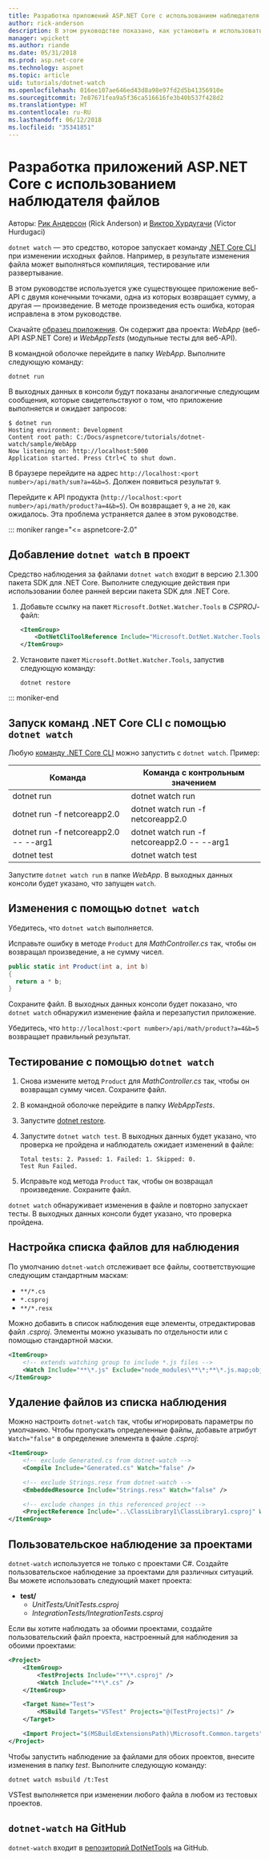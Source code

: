```yaml
---
title: Разработка приложений ASP.NET Core с использованием наблюдателя файлов
author: rick-anderson
description: В этом руководстве показано, как установить и использовать наблюдатель за файлами .NET Core CLI (dotnet watch) в приложении ASP.NET Core.
manager: wpickett
ms.author: riande
ms.date: 05/31/2018
ms.prod: asp.net-core
ms.technology: aspnet
ms.topic: article
uid: tutorials/dotnet-watch
ms.openlocfilehash: 016ee107ae646ed43d8a98e97fd2d5b41356910e
ms.sourcegitcommit: 7e87671fea9a5f36ca516616fe3b40b537f428d2
ms.translationtype: HT
ms.contentlocale: ru-RU
ms.lasthandoff: 06/12/2018
ms.locfileid: "35341851"
---
```

# <a name="develop-aspnet-core-apps-using-a-file-watcher"></a>Разработка приложений ASP.NET Core с использованием наблюдателя файлов

Авторы: [Рик Андерсон](https://twitter.com/RickAndMSFT) (Rick Anderson) и [Виктор Хурдугачи](https://twitter.com/victorhurdugaci) (Victor Hurdugaci)

`dotnet watch` — это средство, которое запускает команду [.NET Core CLI](/dotnet/core/tools) при изменении исходных файлов. Например, в результате изменения файла может выполняться компиляция, тестирование или развертывание.

В этом руководстве используется уже существующее приложение веб-API с двумя конечными точками, одна из которых возвращает сумму, а другая — произведение. В методе произведения есть ошибка, которая исправлена в этом руководстве.

Скачайте [образец приложения](https://github.com/aspnet/Docs/tree/master/aspnetcore/tutorials/dotnet-watch/sample). Он содержит два проекта: *WebApp* (веб-API ASP.NET Core) и *WebAppTests* (модульные тесты для веб-API).

В командной оболочке перейдите в папку *WebApp*. Выполните следующую команду:

```console
dotnet run
```

В выходных данных в консоли будут показаны аналогичные следующим сообщения, которые свидетельствуют о том, что приложение выполняется и ожидает запросов:

```console
$ dotnet run
Hosting environment: Development
Content root path: C:/Docs/aspnetcore/tutorials/dotnet-watch/sample/WebApp
Now listening on: http://localhost:5000
Application started. Press Ctrl+C to shut down.
```

В браузере перейдите на адрес `http://localhost:<port number>/api/math/sum?a=4&b=5`. Должен появиться результат `9`.

Перейдите к API продукта (`http://localhost:<port number>/api/math/product?a=4&b=5`). Он возвращает `9`, а не `20`, как ожидалось. Эта проблема устраняется далее в этом руководстве.

::: moniker range="<= aspnetcore-2.0"

## <a name="add-dotnet-watch-to-a-project"></a>Добавление `dotnet watch` в проект

Средство наблюдения за файлами `dotnet watch` входит в версию 2.1.300 пакета SDK для .NET Core. Выполните следующие действия при использовании более ранней версии пакета SDK для .NET Core.

1. Добавьте ссылку на пакет `Microsoft.DotNet.Watcher.Tools` в *CSPROJ*-файл:

    ```xml
    <ItemGroup>
        <DotNetCliToolReference Include="Microsoft.DotNet.Watcher.Tools" Version="2.0.0" />
    </ItemGroup>
    ```

1. Установите пакет `Microsoft.DotNet.Watcher.Tools`, запустив следующую команду:

    ```console
    dotnet restore
    ```

::: moniker-end

## <a name="run-net-core-cli-commands-using-dotnet-watch"></a>Запуск команд .NET Core CLI с помощью `dotnet watch`

Любую [команду .NET Core CLI](/dotnet/core/tools#cli-commands) можно запустить с `dotnet watch`. Пример:

| Команда | Команда с контрольным значением |
| ---- | ----- |
| dotnet run | dotnet watch run |
| dotnet run -f netcoreapp2.0 | dotnet watch run -f netcoreapp2.0 |
| dotnet run -f netcoreapp2.0 -- --arg1 | dotnet watch run -f netcoreapp2.0 -- --arg1 |
| dotnet test | dotnet watch test |

Запустите `dotnet watch run` в папке *WebApp*. В выходных данных консоли будет указано, что запущен `watch`.

## <a name="make-changes-with-dotnet-watch"></a>Изменения с помощью `dotnet watch`

Убедитесь, что `dotnet watch` выполняется.

Исправьте ошибку в методе `Product` для *MathController.cs* так, чтобы он возвращал произведение, а не сумму чисел.

```csharp
public static int Product(int a, int b)
{
  return a * b;
}
```

Сохраните файл. В выходных данных консоли будет показано, что `dotnet watch` обнаружил изменение файла и перезапустил приложение.

Убедитесь, что `http://localhost:<port number>/api/math/product?a=4&b=5` возвращает правильный результат.

## <a name="run-tests-using-dotnet-watch"></a>Тестирование с помощью `dotnet watch`

1. Снова измените метод `Product` для *MathController.cs* так, чтобы он возвращал сумму чисел. Сохраните файл.
1. В командной оболочке перейдите в папку *WebAppTests*.
1. Запустите [dotnet restore](/dotnet/core/tools/dotnet-restore).
1. Запустите `dotnet watch test`. В выходных данных будет указано, что проверка не пройдена и наблюдатель ожидает изменений в файле:

     ```console
     Total tests: 2. Passed: 1. Failed: 1. Skipped: 0.
     Test Run Failed.
     ```

1. Исправьте код метода `Product` так, чтобы он возвращал произведение. Сохраните файл.

`dotnet watch` обнаруживает изменения в файле и повторно запускает тесты. В выходных данных консоли будет указано, что проверка пройдена.

## <a name="customize-files-list-to-watch"></a>Настройка списка файлов для наблюдения

По умолчанию `dotnet-watch` отслеживает все файлы, соответствующие следующим стандартным маскам:

* `**/*.cs`
* `*.csproj`
* `**/*.resx`

Можно добавить в список наблюдения еще элементы, отредактировав файл *.csproj*. Элементы можно указывать по отдельности или с помощью стандартной маски.

```xml
<ItemGroup>
    <!-- extends watching group to include *.js files -->
    <Watch Include="**\*.js" Exclude="node_modules\**\*;**\*.js.map;obj\**\*;bin\**\*" />
</ItemGroup>
```

## <a name="opt-out-of-files-to-be-watched"></a>Удаление файлов из списка наблюдения

Можно настроить `dotnet-watch` так, чтобы игнорировать параметры по умолчанию. Чтобы пропускать определенные файлы, добавьте атрибут `Watch="false"` в определение элемента в файле *.csproj*:

```xml
<ItemGroup>
    <!-- exclude Generated.cs from dotnet-watch -->
    <Compile Include="Generated.cs" Watch="false" />

    <!-- exclude Strings.resx from dotnet-watch -->
    <EmbeddedResource Include="Strings.resx" Watch="false" />

    <!-- exclude changes in this referenced project -->
    <ProjectReference Include="..\ClassLibrary1\ClassLibrary1.csproj" Watch="false" />
</ItemGroup>
```

## <a name="custom-watch-projects"></a>Пользовательское наблюдение за проектами

`dotnet-watch` используется не только с проектами C#. Создайте пользовательское наблюдение за проектами для различных ситуаций. Вы можете использовать следующий макет проекта:

* **test/**
  * *UnitTests/UnitTests.csproj*
  * *IntegrationTests/IntegrationTests.csproj*

Если вы хотите наблюдать за обоими проектами, создайте пользовательский файл проекта, настроенный для наблюдения за обоими проектами:

```xml
<Project>
    <ItemGroup>
        <TestProjects Include="**\*.csproj" />
        <Watch Include="**\*.cs" />
    </ItemGroup>

    <Target Name="Test">
        <MSBuild Targets="VSTest" Projects="@(TestProjects)" />
    </Target>

    <Import Project="$(MSBuildExtensionsPath)\Microsoft.Common.targets" />
</Project>
```

Чтобы запустить наблюдение за файлами для обоих проектов, внесите изменения в папку *test*. Выполните следующую команду:

```console
dotnet watch msbuild /t:Test
```

VSTest выполняется при изменении любого файла в любом из тестовых проектов.

## <a name="dotnet-watch-in-github"></a>`dotnet-watch` на GitHub

`dotnet-watch` входит в [репозиторий DotNetTools](https://github.com/aspnet/DotNetTools/tree/dev/src/dotnet-watch) на GitHub.
